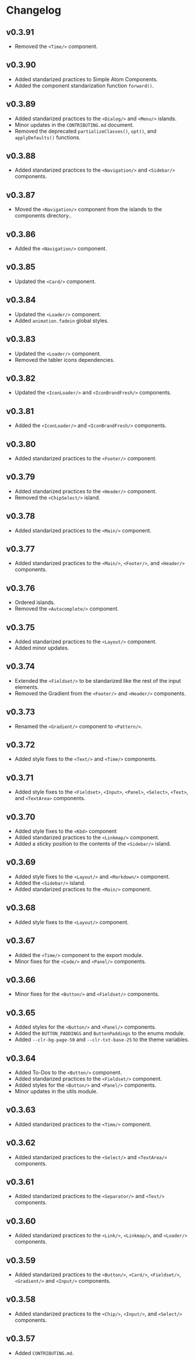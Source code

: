 # Changelog

## v0.3.91

- Removed the `<Time/>` component. 

## v0.3.90

- Added standarized practices to Simple Atom Components.
- Added the component standarization function `forward()`.

## v0.3.89

- Added standarized practices to the `<Dialog/>` and `<Menu/>` islands.
- Minor updates in the `CONTRIBUTING.md` document.
- Removed the deprecated `partializeClasses()`, `opt()`, and `applyDefaults()` functions.

## v0.3.88

- Added standarized practices to the `<Navigation/>` and `<Sidebar/>` components.

## v0.3.87

- Moved the `<Navigation/>` component from the islands to the components directory..

## v0.3.86

- Added the `<Navigation/>` component.

## v0.3.85

- Updated the `<Card/>` component.

## v0.3.84

- Updated the `<Loader/>` component.
- Added `animation.fadein` global styles.

## v0.3.83

- Updated the `<Loader/>` component.
- Removed the tabler icons dependencies.

## v0.3.82

- Updated the `<IconLoader/>` and `<IconBrandFresh/>` components.

## v0.3.81

- Added the `<IconLoader/>` and `<IconBrandFresh/>` components.

## v0.3.80

- Added standarized practices to the `<Footer/>` component.

## v0.3.79

- Added standarized practices to the `<Header/>` component.
- Removed the `<ChipSelect/>` island.

## v0.3.78

- Added standarized practices to the `<Main/>` component.

## v0.3.77

- Added standarized practices to the `<Main/>`, `<Footer/>`, and `<Header/>` components.

## v0.3.76

- Ordered islands.
- Removed the `<Autocomplete/>` component.

## v0.3.75

- Added standarized practices to the `<Layout/>` component.
- Added minor updates.

## v0.3.74

- Extended the `<Fieldset/>` to be standarized like the rest of the input elements.
- Removed the Gradient from the `<Footer/>` and `<Header/>` components.

## v0.3.73

- Renamed the `<Gradient/>` component to `<Pattern/>`.

## v0.3.72

- Added style fixes to the `<Text/>` and `<Time/>` components.

## v0.3.71

- Added style fixes to the `<Fieldset>`, `<Input>`, `<Panel>`, `<Select>`, `<Text>`, and `<TextArea>` components.

## v0.3.70

- Added style fixes to the `<Kbd>` component
- Added standarized practices to the `<Linkmap/>` component.
- Added a sticky position to the contents of the `<Sidebar/>` island.

## v0.3.69

- Added style fixes to the `<Layout/>` and `<Markdown/>` component.
- Added the `<Sidebar/>` island.
- Added standarized practices to the `<Main/>` component.

## v0.3.68

- Added style fixes to the `<Layout/>` component.

## v0.3.67

- Added the `<Time/>` component to the export module.
- Minor fixes for the `<Code/>` and `<Panel/>` components.

## v0.3.66

- Minor fixes for the `<Button/>` and `<Fieldset/>` components.

## v0.3.65

- Added styles for the `<Button/>` and `<Panel/>` components.
- Added the `BUTTON_PADDINGS` and `ButtonPaddings` to the enums module.
- Added `--clr-bg-page-50` and `--clr-txt-base-25` to the theme variables.

## v0.3.64

- Added To-Dos to the `<Button/>` component.
- Added standarized practices to the `<Fieldset/>` component.
- Added styles for the `<Button/>` and `<Panel/>` components.
- Minor updates in the utils module.

## v0.3.63

- Added standarized practices to the `<Time/>` component.

## v0.3.62

- Added standarized practices to the `<Select/>` and `<TextArea/>` components.

## v0.3.61

- Added standarized practices to the `<Separator/>` and `<Text/>` components.

## v0.3.60

- Added standarized practices to the `<Link/>`, `<Linkmap/>`, and `<Loader/>` components.

## v0.3.59

- Added standarized practices to the `<Button/>`, `<Card/>`, `<Fieldset/>`, `<Gradient/>` and `<Input/>` components.

## v0.3.58

- Added standarized practices to the `<Chip/>`, `<Input/>`, and `<Select/>` components.

## v0.3.57

- Added `CONTRIBUTING.md`.